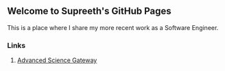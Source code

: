 ## Welcome to Supreeth's GitHub Pages

This is a place where I share my more recent work as a Software Engineer.

### Links

1. [Advanced Science Gateway](adv_sci_gw.md)
